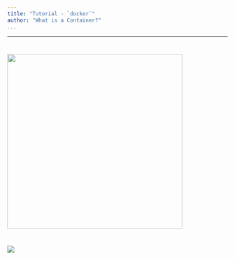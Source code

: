 ```yaml
---
title: "Tutorial - `docker`"
author: "What is a Container?"
...
```


---

#

<p><img width="400px" src="images/docker-logo.png"/></p>


#

<img class="logo" src="images/berkeley-school-of-information-logo.png"/>
